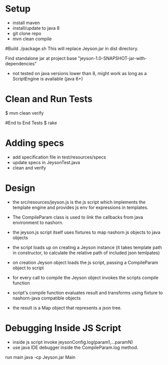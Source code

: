 # Setup
- install maven
- install/update to java 8
- git clone repo
- mvn clean compile

#Build
./package.sh
This will replace Jeyson.jar in dist directory.

Find standalone jar at project base "jeyson-1.0-SNAPSHOT-jar-with-dependencies"

* not tested on java versions lower than 8, might work as long as a ScriptEngine is available (java 6+)

# Clean and Run Tests
$ mvn clean verify

#End to End Tests
$ rake

# Adding specs 
- add specification file in test/resources/specs
- update specs in JeysonTest.java
- clean and verify

# Design
- the src/resources/jeyson.js is the js script which implements the template engine and provides js env for expressions in templates.

- The CompileParam class is used to link the callbacks from java environment to nashorn.

- the jeyson.js script itself uses fixtures to map nashorn js objects to java objects

- the script loads up on creating a Jeyson instance (it takes template path in constructor, to calculate the relative path of included json temlpates)

- on creation Jeyson object loads the js script, passing a CompileParam object to script

- for every call to compile the Jeyson object invokes the scripts compile function

- script's compile function evaluates result and transforms using fixture to nashorn-java compatible objects

- the result is a Map object that represents a json tree.
 

# Debugging Inside JS Script
- inside js script invoke jeysonConfig.log(param1,...paramN)
- use java IDE debugger inside the CompileParam.log method.




run main 
java -cp Jeyson.jar Main
